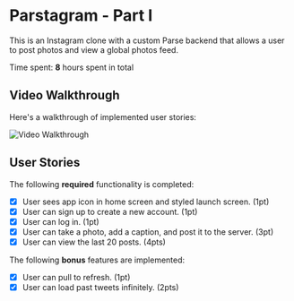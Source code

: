 # Parstagram - Part I

This is an Instagram clone with a custom Parse backend that allows a user to post photos and view a global photos feed.

Time spent: **8** hours spent in total

## Video Walkthrough

Here's a walkthrough of implemented user stories:

<img src='https://github.com/curiousjazz77/Parstagram/blob/main/Parstagram.gif' title='Video Walkthrough' width='' alt='Video Walkthrough' />

## User Stories

The following **required** functionality is completed:

- [x] User sees app icon in home screen and styled launch screen. (1pt)
- [x] User can sign up to create a new account. (1pt)
- [x] User can log in. (1pt)
- [x] User can take a photo, add a caption, and post it to the server. (3pt)
- [x] User can view the last 20 posts. (4pts)

The following **bonus** features are implemented:

- [x] User can pull to refresh. (1pt)
- [x] User can load past tweets infinitely. (2pts)
